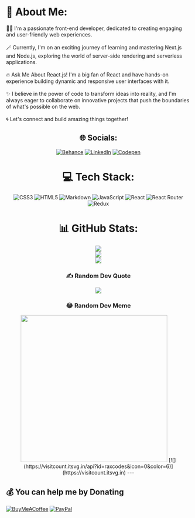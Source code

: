 # 💫 About Me:
🧑‍💻 I'm a passionate front-end developer, dedicated to creating engaging and user-friendly web experiences.<br><br>🪄 Currently, I'm on an exciting journey of learning and mastering Next.js and Node.js, exploring the world of server-side rendering and serverless applications.<br><br>🔥 Ask Me About React.js! I'm a big fan of React and have hands-on experience building dynamic and responsive user interfaces with it.<br><br>✨ I believe in the power of code to transform ideas into reality, and I'm always eager to collaborate on innovative projects that push the boundaries of what's possible on the web.<br><br>🌀 Let's connect and build amazing things together!<br>

<div align="center">

## 🌐 Socials:
[![Behance](https://img.shields.io/badge/Behance-1769ff?logo=behance&logoColor=white)](https://behance.net/https://www.behance.net/rohitpadghan) [![LinkedIn](https://img.shields.io/badge/LinkedIn-%230077B5.svg?logo=linkedin&logoColor=white)](https://linkedin.com/in/https://www.linkedin.com/in/rohitrax/) [![Codepen](https://img.shields.io/badge/Codepen-000000?style=for-the-badge&logo=codepen&logoColor=white)](https://codepen.io/https://codepen.io/raxcodes) 

# 💻 Tech Stack:
![CSS3](https://img.shields.io/badge/css3-%231572B6.svg?style=for-the-badge&logo=css3&logoColor=white) ![HTML5](https://img.shields.io/badge/html5-%23E34F26.svg?style=for-the-badge&logo=html5&logoColor=white) ![Markdown](https://img.shields.io/badge/markdown-%23000000.svg?style=for-the-badge&logo=markdown&logoColor=white) ![JavaScript](https://img.shields.io/badge/javascript-%23323330.svg?style=for-the-badge&logo=javascript&logoColor=%23F7DF1E) ![React](https://img.shields.io/badge/react-%2320232a.svg?style=for-the-badge&logo=react&logoColor=%2361DAFB) ![React Router](https://img.shields.io/badge/React_Router-CA4245?style=for-the-badge&logo=react-router&logoColor=white) ![Redux](https://img.shields.io/badge/redux-%23593d88.svg?style=for-the-badge&logo=redux&logoColor=white)


# 📊 GitHub Stats:
![](https://github-readme-stats.vercel.app/api?username=raxcodes&theme=midnight-purple&hide_border=false&include_all_commits=true&count_private=true)<br/>
![](https://github-readme-streak-stats.herokuapp.com/?user=raxcodes&theme=midnight-purple&hide_border=false)<br/>
![](https://github-readme-stats.vercel.app/api/top-langs/?username=raxcodes&theme=midnight-purple&hide_border=false&include_all_commits=true&count_private=true&layout=compact)


### ✍️ Random Dev Quote
![](https://quotes-github-readme.vercel.app/api?type=horizontal&theme=radical)

### 😂 Random Dev Meme
<img src='https://randommeme-five.vercel.app/' style="height: 400px;"/>
[![](https://visitcount.itsvg.in/api?id=raxcodes&icon=0&color=6)](https://visitcount.itsvg.in)
---
</div>

  ## 💰 You can help me by Donating
  [![BuyMeACoffee](https://img.shields.io/badge/Buy%20Me%20a%20Coffee-ffdd00?style=for-the-badge&logo=buy-me-a-coffee&logoColor=black)](https://buymeacoffee.com/https://www.buymeacoffee.com/raxcodes) [![PayPal](https://img.shields.io/badge/PayPal-00457C?style=for-the-badge&logo=paypal&logoColor=white)](https://paypal.me/paypal.me/raxcodestudio) 

  
<!-- Proudly created with GPRM ( https://gprm.itsvg.in ) -->
